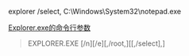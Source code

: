 explorer /select, C:\Windows\System32\notepad.exe

[Explorer.exe的命令行参数](https://www.cnblogs.com/ymind/archive/2012/03/30/explorer-command-args.html)
> EXPLORER.EXE [/n][/e][,/root,<object>][[,/select],<subobject>]

